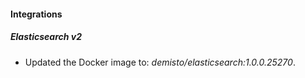 #### Integrations
##### Elasticsearch v2
- Updated the Docker image to: *demisto/elasticsearch:1.0.0.25270*.
